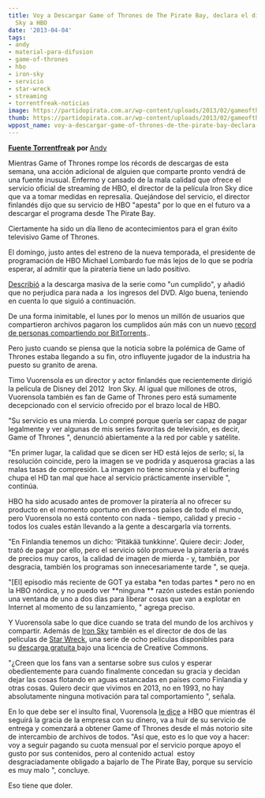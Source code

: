 ```yaml
---
title: Voy a Descargar Game of Thrones de The Pirate Bay, declara el director de Iron
  Sky a HBO
date: '2013-04-04'
tags:
- andy
- material-para-difusion
- game-of-thrones
- hbo
- iron-sky
- servicio
- star-wreck
- streaming
- torrentfreak-noticias
image: https://partidopirata.com.ar/wp-content/uploads/2013/02/gameofthrones13_11.jpg
thumb: https://partidopirata.com.ar/wp-content/uploads/2013/02/gameofthrones13_11-150x150.jpg
wppost_name: voy-a-descargar-game-of-thrones-de-the-pirate-bay-declara-el-director-de-iron-sky-a-hbo
---
```


<strong><a href="http://torrentfreak.com/ill-download-game-of-thrones-from-the-pirate-bay-iron-sky-director-tells-hbo-130403/" target="_blank">Fuente Torrentfreak</a> por </strong><a title="Posts by Andy" href="http://torrentfreak.com/author/andy/" rel="author">Andy</a>

Mientras Game of Thrones rompe los récords de descargas de esta semana, una acción adicional de alguien que comparte pronto vendrá de una fuente inusual. Enfermo y cansado de la mala calidad que ofrece el servicio oficial de streaming de HBO, el director de la película Iron Sky dice que va a tomar medidas en represalia. Quejándose del servicio, el director finlandés dijo que su servicio de HBO "apesta" por lo que en el futuro va a descargar el programa desde The Pirate Bay.

Ciertamente ha sido un día lleno de acontecimientos para el gran éxito televisivo Game of Thrones.

El domingo, justo antes del estreno de la nueva temporada, el presidente de programación de HBO Michael Lombardo fue más lejos de lo que se podría esperar, al admitir que la piratería tiene un lado positivo.

<a href="https://partidopirata.com.ar/2013/04/01/hbo-game-of-thrones-la-pirateria-es-un-cumplido-no-se-pierde-ninguna-venta/">Describió</a> a la descarga masiva de la serie como "un cumplido", y añadió que no perjudica para nada a  los ingresos del DVD. Algo buena, teniendo en cuenta lo que siguió a continuación.

De una forma inimitable, el lunes por lo menos un millón de usuarios que compartieron archivos pagaron los cumplidos aún más con un nuevo <a href="http://torrentfreak.com/game-of-thrones-pirates-break-bittorrent-swarm-record-130401/">record de personas compartiendo por BitTorrents</a>..

Pero justo cuando se piensa que la noticia sobre la polémica de Game of Thrones estaba llegando a su fin, otro influyente jugador de la industria ha puesto su granito de arena.

Timo Vuorensola es un director y actor finlandés que recientemente dirigió la película de Disney del 2012  Iron Sky. Al igual que millones de otros, Vuorensola también es fan de Game of Thrones pero está sumamente decepcionado con el servicio ofrecido por el brazo local de HBO.

"Su servicio es una mierda. Lo compré porque quería ser capaz de pagar legalmente y ver algunas de mis series favoritas de televisión, es decir, Game of Thrones ", denunció abiertamente a la red por cable y satélite.

"En primer lugar, la calidad que se dicen ser HD está lejos de serlo; sí, la resolución coincide, pero la imagen se ve podrida y asquerosa gracias a las malas tasas de compresión. La imagen no tiene sincronía y el buffering chupa el HD tan mal que hace al servicio prácticamente inservible ", continúa.

HBO ha sido acusado antes de promover la piratería al no ofrecer su producto en el momento oportuno en diversos países de todo el mundo, pero Vuorensola no está contento con nada - tiempo, calidad y precio - todos los cuales están llevando a la gente a descargarla vía torrents.

"En Finlandia tenemos un dicho: 'Pitäkää tunkkinne'. Quiere decir: Joder, trató de pagar por ello, pero el servicio sólo promueve la piratería a través de precios muy caros, la calidad de imagen de mierda - y, también, por desgracia, también los programas son innecesariamente tarde ", se queja.

"[El] episodio más reciente de GOT ya estaba *en todas partes * pero no en la HBO nórdica, y no puedo ver **ninguna ** razón ustedes están poniendo una ventana de uno a dos días para liberar cosas que van a explotar en Internet al momento de su lanzamiento, " agrega preciso.

Y Vuorensola sabe lo que dice cuando se trata del mundo de los archivos y compartir. Además de <a href="http://www.imdb.com/title/tt1034314/">Iron Sky</a> también es el director de dos de las películas de <a href="http://en.wikipedia.org/wiki/Star_Wreck">Star Wreck</a>, una serie de ocho películas disponibles para su <a href="http://lame.lut.fi/starwreck/">descarga gratuita </a> bajo una licencia de Creative Commons.

"¿Creen que los fans van a sentarse sobre sus culos y esperar obedientemente para cuando finalmente concedan su gracia y decidan dejar las cosas flotando en aguas estancadas en países como Finlandia y otras cosas. Quiero decir que vivimos en 2013, no en 1993, no hay absolutamente ninguna motivación para tal comportamiento ", señala.

En lo que debe ser el insulto final, Vuorensola <a href="https://www.facebook.com/timo.vuorensola.5/posts/445784222167078#">le dice</a> a HBO que mientras él seguirá la gracia de la empresa con su dinero, va a huir de su servicio de entrega y comenzará a obtener Game of Thrones desde el más notorio site de intercambio de archivos de todos.
"Así que, esto es lo que voy a hacer: voy a seguir pagando su cuota mensual por el servicio porque apoyo el gusto por sus contenidos, pero al contenido actual  estoy desgraciadamente obligado a bajarlo de The Pirate Bay, porque su servicio es muy malo ", concluye.

Eso tiene que doler.
